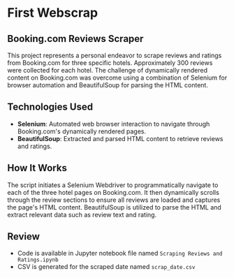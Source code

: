 # First Webscrap

## Booking.com Reviews Scraper

This project represents a personal endeavor to scrape reviews and ratings from Booking.com for three specific hotels. Approximately 300 reviews were collected for each hotel. The challenge of dynamically rendered content on Booking.com was overcome using a combination of Selenium for browser automation and BeautifulSoup for parsing the HTML content.

## Technologies Used

- **Selenium**: Automated web browser interaction to navigate through Booking.com's dynamically rendered pages.
- **BeautifulSoup**: Extracted and parsed HTML content to retrieve reviews and ratings.

## How It Works

The script initiates a Selenium Webdriver to programmatically navigate to each of the three hotel pages on Booking.com. It then dynamically scrolls through the review sections to ensure all reviews are loaded and captures the page's HTML content. BeautifulSoup is utilized to parse the HTML and extract relevant data such as review text and rating.

## Review

- Code is available in Jupyter notebook file named `Scraping Reviews and Ratings.ipynb`
- CSV is generated for the scraped date named `scrap_date.csv`
